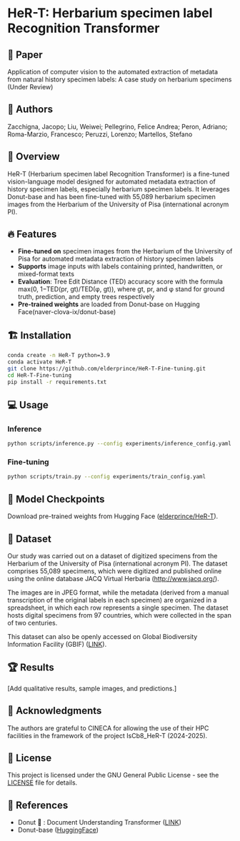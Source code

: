 # HeR-T: Herbarium specimen label Recognition Transformer  

## 📃 Paper
Application of computer vision to the automated extraction of metadata from natural history specimen labels: A case study on herbarium specimens (Under Review)

## 💁 Authors
Zacchigna, Jacopo; Liu, Weiwei; Pellegrino, Felice Andrea; Peron, Adriano; Roma-Marzio, Francesco; Peruzzi, Lorenzo; Martellos, Stefano

## 🚀 Overview  
HeR-T (Herbarium specimen label Recognition Transformer) is a fine-tuned vision-language model designed for automated metadata extraction of history specimen labels, especially herbarium specimen labels. It leverages Donut-base and has been fine-tuned with 55,089 herbarium specimen images from the Herbarium of the University of Pisa (international acronym PI). 

## 🔥 Features  
- **Fine-tuned on** specimen images from the Herbarium of the University of Pisa for automated metadata extraction of history specimen labels
- **Supports** image inputs with labels containing printed, handwritten, or mixed-format texts  
- **Evaluation**: Tree Edit Distance (TED) accuracy score with the formula max(0, 1−TED(pr, gt)/TED(φ, gt)), where gt, pr, and φ stand for ground truth, prediction, and empty trees respectively 
- **Pre-trained weights** are loaded from Donut-base on Hugging Face(naver-clova-ix/donut-base)

## 🏗️ Installation  
```bash
conda create -n HeR-T python=3.9
conda activate HeR-T
git clone https://github.com/elderprince/HeR-T-Fine-tuning.git
cd HeR-T-Fine-tuning
pip install -r requirements.txt
```

## 💻 Usage  
### Inference  
```bash
python scripts/inference.py --config experiments/inference_config.yaml
```

### Fine-tuning  
```bash
python scripts/train.py --config experiments/train_config.yaml
```

## 📂 Model Checkpoints  
Download pre-trained weights from Hugging Face ([elderprince/HeR-T](https://huggingface.co/elderprince/HeR-T)). 

## 📜 Dataset  
Our study was carried out on a dataset of digitized specimens from the Herbarium of the University of Pisa (international acronym PI). The dataset comprises 55,089 specimens, which were digitized and published online using the online database JACQ Virtual Herbaria (http://www.jacq.org/). 

The images are in JPEG format, while the metadata (derived from a manual transcription of the original labels in each specimen) are organized in a spreadsheet, in which each row represents a single specimen. The dataset hosts digital specimens from 97 countries, which were collected in the span of two centuries.

This dataset can also be openly accessed on Global Biodiversity Information Facility (GBIF) ([LINK](https://www.gbif.org/dataset/1e98cc26-065e-40ca-9c57-20fa0a2f4981)).

## 🏆 Results  
[Add qualitative results, sample images, and predictions.]

## 🤝 Acknowledgments  
The authors are grateful to CINECA for allowing the use of their HPC facilities in the framework of the project IsCb8_HeR-T (2024-2025). 

## 📜 License  
This project is licensed under the GNU General Public License - see the [LICENSE](LICENSE) file for details.  

## 🔗 References  
- Donut 🍩 : Document Understanding Transformer ([LINK](https://github.com/clovaai/donut))
- Donut-base ([HuggingFace](https://huggingface.co/naver-clova-ix/donut-base))
